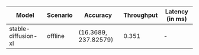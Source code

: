 | Model               | Scenario   | Accuracy             |   Throughput | Latency (in ms)   |
|---------------------|------------|----------------------|--------------|-------------------|
| stable-diffusion-xl | offline    | (16.3689, 237.82579) |        0.351 | -                 |